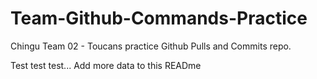 # Team-Github-Commands-Practice

Chingu Team 02 - Toucans practice Github Pulls and Commits repo.

Test test test...
Add more data to this READme
